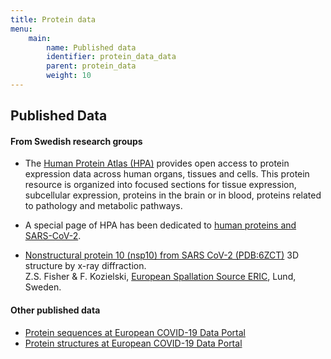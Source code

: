 ```yaml
---
title: Protein data
menu:
    main:
        name: Published data
        identifier: protein_data_data
        parent: protein_data
        weight: 10
---
```


## Published Data

#### From Swedish research groups

* The [Human Protein Atlas (HPA)](https://www.proteinatlas.org)
  provides open access to protein expression data across human organs,
  tissues and cells. This protein resource is organized into focused
  sections for tissue expression, subcellular expression, proteins in
  the brain or in blood, proteins related to pathology and metabolic
  pathways.

* A special page of HPA has been dedicated to [human proteins and
  SARS-CoV-2](https://www.proteinatlas.org/humanproteome/sars-cov-2).

* [Nonstructural protein 10 (nsp10) from SARS CoV-2 (PDB:6ZCT)](https://www.ebi.ac.uk/pdbe/entry/pdb/6zct)
  3D structure by x-ray diffraction.  
  Z.S. Fisher &amp; F. Kozielski,
  [European Spallation Source ERIC](https://europeanspallationsource.se/),
  Lund, Sweden.

#### Other published data

* [Protein sequences at European COVID-19 Data Portal](https://www.covid19dataportal.org/proteins)
* [Protein structures at European COVID-19 Data Portal](https://www.covid19dataportal.org/structures)
